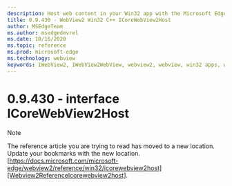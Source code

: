 ```yaml
---
description: Host web content in your Win32 app with the Microsoft Edge WebView2 control
title: 0.9.430 - WebView2 Win32 C++ ICoreWebView2Host
author: MSEdgeTeam
ms.author: msedgedevrel
ms.date: 10/16/2020
ms.topic: reference
ms.prod: microsoft-edge
ms.technology: webview
keywords: IWebView2, IWebView2WebView, webview2, webview, win32 apps, win32, edge, ICoreWebView2, ICoreWebView2Host, browser control, edge html
---
```


# 0.9.430 - interface ICoreWebView2Host 

> [!NOTE]
> The reference article you are trying to read has moved to a new location.  
> Update your bookmarks with the new location.  
> [https://docs.microsoft.com/microsoft-edge/webview2/reference/win32/icorewebview2host][Webview2ReferenceIcorewebview2host].  

[Webview2ReferenceIcorewebview2host]: /microsoft-edge/webview2/reference/win32/icorewebview2host "interface ICoreWebView2Host | Microsoft Docs"
